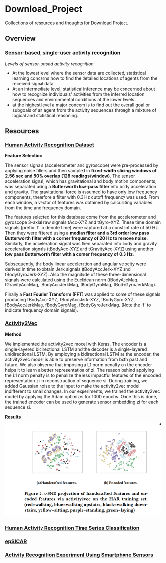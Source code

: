 # Download_Project
Collections of resources and thoughts for Download Project.

## Overview

### [Sensor-based, single-user activity recognition](https://en.wikipedia.org/wiki/Activity_recognition#Sensor-based,_single-user_activity_recognition)

*Levels of sensor-based activity recognition*

- At the lowest level where the sensor data are collected, statistical learning concerns how to find the detailed locations of agents from the received signal data.
- At an intermediate level, statistical inference may be concerned about how to recognize individuals' activities
from the inferred location sequences and environmental conditions at the lower levels.
- at the highest level a major concern is to find out the overall goal or subgoals of an agent from the activity sequences
through a mixture of logical and statistical reasoning.


## Resources

### [Human Activity Recognition Dataset](https://archive.ics.uci.edu/ml/datasets/human+activity+recognition+using+smartphones#)

**Feature Selection**

The sensor signals (accelerometer and gyroscope) were pre-processed by applying noise filters and then sampled in **fixed-width sliding windows of 2.56 sec and 50% overlap (128 readings/window)**. The sensor acceleration signal, which has gravitational and body motion components, was separated using a **Butterworth low-pass filter** into body acceleration and gravity. The gravitational force is assumed to have only low frequency components, therefore a filter with 0.3 Hz cutoff frequency was used. From each window, a vector of features was obtained by calculating variables from the time and frequency domain.

The features selected for this database come from the accelerometer and gyroscope 3-axial raw signals tAcc-XYZ and tGyro-XYZ. These time domain signals (prefix 't' to denote time) were captured at a constant rate of 50 Hz. Then they were filtered using a **median filter and a 3rd order low pass Butterworth filter with a corner frequency of 20 Hz to remove noise**. Similarly, the acceleration signal was then separated into body and gravity acceleration signals (tBodyAcc-XYZ and tGravityAcc-XYZ) using another **low pass Butterworth filter with a corner frequency of 0.3 Hz**. 

Subsequently, the body linear acceleration and angular velocity were derived in time to obtain Jerk signals (tBodyAccJerk-XYZ and tBodyGyroJerk-XYZ). Also the magnitude of these three-dimensional signals were calculated using the Euclidean norm (tBodyAccMag, tGravityAccMag, tBodyAccJerkMag, tBodyGyroMag, tBodyGyroJerkMag). 

Finally a **Fast Fourier Transform (FFT)** was applied to some of these signals producing fBodyAcc-XYZ, fBodyAccJerk-XYZ, fBodyGyro-XYZ, fBodyAccJerkMag, fBodyGyroMag, fBodyGyroJerkMag. (Note the 'f' to indicate frequency domain signals).

### [Activity2Vec](https://arxiv.org/pdf/1907.05597.pdf)

**Method**

We implemented the activity2vec model with Keras. The
encoder is a single-layered bidirectional LSTM and the decoder is a
single-layered unidirectional LSTM. By employing a bidirectional
LSTM as the encoder, the activity2vec model is able to preserve information from both past and future. We also observe that imposing
a L1 norm penalty on the encoder helps it to learn a better representation of zi. The reason behind applying the L1 norm penalty is to penalize the less impactful features of the encoded representation zi in reconstruction of sequence si. During training, we added Gaussian noise to the input to make the activity2vec model indifferent
to small changes. In our experiments, we trained the activity2vec
model by applying the Adam optimizer for 1000 epochs. Once
this is done, the trained encoder can be used to generate sensor
embedding zi for each sequence si.

**Results**

![](img/t-sne_activity2vec.jpg)

### [Human Activity Recognition Time Series Classification](https://machinelearningmastery.com/how-to-develop-rnn-models-for-human-activity-recognition-time-series-classification/)

### [epSICAR ](https://s3.amazonaws.com/academia.edu.documents/42912149/epSICAR_An_Emerging_Patterns_based_Appro20160221-11761-emcy59.pdf)



### [Activity Recognition Experiment Using Smartphone Sensors](https://www.youtube.com/watch?v=XOEN9W05_4A)
